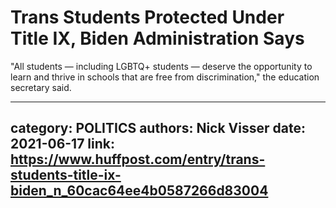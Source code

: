 # Trans Students Protected Under Title IX, Biden Administration Says

"All students — including LGBTQ+ students — deserve the opportunity to learn and thrive in schools that are free from discrimination," the education secretary said.

---
category: POLITICS
authors: Nick Visser
date: 2021-06-17
link: https://www.huffpost.com/entry/trans-students-title-ix-biden_n_60cac64ee4b0587266d83004
---
